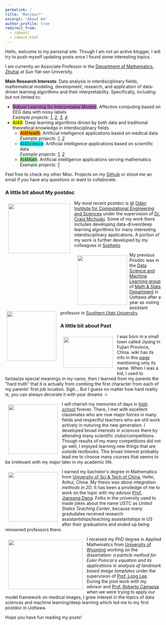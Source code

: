 ```yaml
---
permalink: /
title: "Bonjour!"
excerpt: "About me"
author_profile: true
redirect_from: 
  - /about/
  - /about.html
---
```


Hello, welcome to my personal site. Though I am not an active blogger, I will try to push myself updating posts once I found some interesting topics. 

I am currently an Associate Professor in the [Department of Mathematics, Zhuhai](https://mathzh.sysu.edu.cn/) at Sun Yat-sen University. 

**Main Research Interests**: Data analysis in interdisciplinary fields, mathematical modeling, development, research, and application of data-driven learning algorithms and their interpretability. Specifically, including but not limited to:

- <span style="background-color: rgba(128, 0, 128, 0.5);">Robust Learning for Interpretable Models</span>: Affective computing based on EEG data with noisy labels  
  *Example projects: [1](https://github.com/dykuang/BCI-Attention), [2](https://github.com/dykuang/EEG-based-affective-computing), [3](https://github.com/dykuang/SEER), [4](https://github.com/dykuang/EEG-classification)*
- <span style="background-color: yellow;">AI4X</span>: Deep learning algorithms driven by both data and traditional theoretical knowledge in interdisciplinary fields
  - <span style="background-color: orange;">AI4Health</span>: Artificial intelligence applications based on medical data  
    *Example projects: [1](https://github.com/dykuang/Medical-image-registration), [2](https://github.com/dykuang/Unsupervised-brain-leision-segmentation)*
  - <span style="background-color: cyan;">AI4Science</span>: Artificial intelligence applications based on scientific data  
    *Example projects: [1](https://github.com/dykuang/DL4EOS), [2](https://github.com/dykuang/Pyro-thermal-kinetic)*
  - <span style="background-color: lightgreen;">AI4Math</span>: Artificial intelligence applications serving mathematics  
    *Example projects: [1](https://github.com/dykuang/Deep----Koopman)*
 
Feel free to check my other Misc. Projects on my [Github](https://github.com/dykuang) or shoot me an email if you have any questions or want to collaborate.


### A little bit about My postdoc

<img align="left" img src='/images/UT.jpg' style="padding-top: 10px; padding-right: 10px; padding-bottom: 10px; padding-left: 10px" height="160" width="200">  My most recent postdoc is @ [Oden Institute for Computational Engineering and Sciences](https://www.oden.utexas.edu/) under the supervision of [Dr. Craig Michoski](https://users.oden.utexas.edu/~michoski/Michoski.html). Some of my work there includes developing data-driven/deep learning algorithms for many interesting interdisciplinary applications. A portion of my work is further developed by my colleagues in [Sophelio](https://sophelio.io/)

<img align="left" img src='/images/ott.jpg' style="padding-top: 10px; padding-right: 5px; padding-bottom: 10px; padding-left: 10px"  height="160" width="160"><img align="left" img src='/images/SUU.jpg' style="padding-top: 10px; padding-right: 10px; padding-bottom: 10px; padding-left: 5px" height="160" width="160">
  My previous Posdoc was in the [Data Science and Machine Learning group](http://mysite.science.uottawa.ca/dsml/) of [Math & Stats Department](https://science.uottawa.ca/mathstat/en) in Uottawa after a year as visting assistant professor in [Southern Utah University](https://www.suu.edu/). 
 

### A little bit about Past
<img align="left" img src='/images/jiyang.jpg' style="padding-top: 10px; padding-right: 10px; padding-bottom: 10px; padding-left: 10px" height="100" width="160">  I was born in a small town called *Jiyang* in Fujian Province, China. wiki has its info in this [page](https://en.wikipedia.org/wiki/Jian%27ou) mentioning only its name. When I was a kid, I used to fantasize special meanings in my name, then I learned from my parents the "hard truth" that it is actually from combing the first character from each of my parents' first job location. *Sigh*... But I guess no matter how hard reality is, you can always decorate it with your dreams :>

<img align="left" img src='/images/jianou.jpg' style="padding-top: 10px; padding-right: 10px; padding-bottom: 10px; padding-left: 10px" height="160" width="160">  I will cherish my memories of days in [high school](http://www.fjjoyz.cn/) forever. There, I met with excellent classmates who are now major forces in many fields and respectful teachers who are still work actively in nuturing the new generation. I developed broad interests in sciences there by attending many scientific clubs/competitions. Though results of my many competitions did not go well, I enjoyed learning new things that are outside textbooks. This broad interest probably lead me to choose many courses that seems to be irrelevant with my major later in my academic life.

<img align="left" img src='/images/ustc.jpg' style="padding-top: 10px; padding-right: 10px; padding-bottom: 10px; padding-left: 10px" height="160" width="160">  I earned my bachelor's degree in Mathematics from [University of Sci & Tech of China](http://en.ustc.edu.cn/), Hefei, Anhui, China. My thesis was about *integration methods in 2D*. It has been a priviledge of me to work on the topic with my advisor [Prof. Jiansong Deng](http://staff.ustc.edu.cn/~dengjs/). Folks in the university used to made jokes about the name USTC as *United States Teaching Center*, because many gradudates received research assistantships/teaching assistantships in US after their graduations and ended up being renowned professors there.

<img align="left" img src='/images/UWsnow.jpg' style="padding-top: 10px; padding-right: 10px; padding-bottom: 10px; padding-left: 10px" height="160" width="240">I received my PhD degree in Applied Mathematics from [University of Wyoming](http://www.uwyo.edu/) working on the dissertation: *a particle method for Euler Poincar´e equation and its applications in analysis of landmark based image templates* under the supervision of [Prof. Long Lee](http://www.uwyo.edu/llee/). During the joint work with my advisor and [Prof. Roberto Camassa](https://math.unc.edu/staff/camassa-roberta/) when we were trying to apply our model framework on medical images, I grew interest in the topics of data sciences and machine learning/deep learning which led me to my first postdoc in Uottawa.

Hope you have fun reading my posts!

